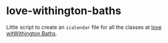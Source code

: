 # love-withington-baths

Little script to create an `icalendar` file for all the classes at [love witWithington Baths](https://www.lovewithingtonbaths.com/classes/).
